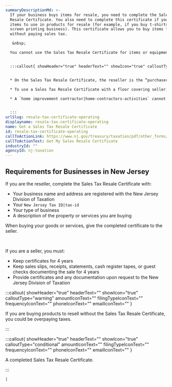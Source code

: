 ```yaml
---
summaryDescriptionMd: >-
  If your business buys items for resale, you need to complete the Sales Tax
  Resale Certificate. You also need to complete this certificate if you buy
  items to use in products for resale (for example, if you buy t-shirts for a
  screen printing business). This certificate allows you to buy items for resale
  without paying sales tax. 

   &nbsp;

  You cannot use the Sales Tax Resale Certificate for items or equipment that you will not resell. For example, if you are an electronics retailer who buys computers to resell, you cannot use the resale certificate to buy a computer to use in your home or office.


  :::callout{ showHeader="true" headerText="" showIcon="true" calloutType="informational" amountIconText="" filingTypeIconText="" frequencyIconText="" phoneIconText="" emailIconText="" }


  * On the Sales Tax Resale Certificate, the reseller is the “purchaser,” and the “seller” is the wholesaler

  * To use a Sales Tax Resale Certificate with a floor covering seller, you have to be a retail floor covering dealer

  * A `home improvement contractor|home-contractors-activities` cannot use the Sales Tax Resale Certificate


  :::
urlSlug: resale-tax-certificate-operating
displayname: resale-tax-certificate-operating
name: Get a Sales Tax Resale Certificate
id: resale-tax-certificate-operating
callToActionLink: https://www.nj.gov/treasury/taxation/pdf/other_forms/sales/st3.pdf
callToActionText: Get My Sales Resale Certificate
industryId: ""
agencyId: nj-taxation
---
```

## Requirements for Businesses in New Jersey

If you are the reseller, complete the Sales Tax Resale Certificate with:

* Your business name and address are registered with the New Jersey Division of Taxation
* Your `New Jersey Tax ID|tax-id` 
* Your type of business
* A description of the property or services you are buying

When buying your goods or services, give the completed certificate to the seller.

 &nbsp;

If you are a seller, you must:

* Keep certificates for 4 years
* Keep sales slips, receipts, statements, cash register tapes, or guest checks documenting the sale for 4 years
* Provide certificates and any documentation upon request to the New Jersey Division of Taxation

:::callout{ showHeader="true" headerText="" showIcon="true" calloutType="warning" amountIconText="" filingTypeIconText="" frequencyIconText="" phoneIconText="" emailIconText="" }

If you are buying products to resell without the Sales Tax Resale Certificate, you could be overpaying taxes.

:::

:::callout{ showHeader="true" headerText="" showIcon="true" calloutType="conditional" amountIconText="" filingTypeIconText="" frequencyIconText="" phoneIconText="" emailIconText="" }

A completed Sales Tax Resale Certificate.

:::

 `|`